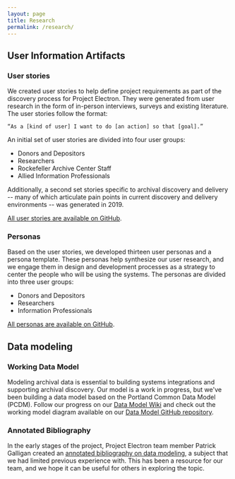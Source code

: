 ```yaml
---
layout: page
title: Research
permalink: /research/
---
```


## User Information Artifacts

### User stories

We created user stories to help define project requirements as part of the discovery process for Project Electron. They were generated from user research in the form of in-person interviews, surveys and existing literature. The user stories follow the format:

`“As a [kind of user] I want to do [an action] so that [goal].”`

An initial set of user stories are divided into four user groups:

  - Donors and Depositors
  - Researchers
  - Rockefeller Archive Center Staff
  - Allied Information Professionals

Additionally, a second set stories specific to archival discovery and delivery -- many of which articulate pain points in current discovery and delivery environments -- was generated in 2019.

[All user stories are available on GitHub](https://github.com/RockefellerArchiveCenter/project_electron/tree/master/user-stories).

### Personas

Based on the user stories, we developed thirteen user personas and a persona template. These personas help synthesize our user research, and we engage them in design and development processes as a strategy to center the people who will be using the systems. The personas are divided into three user groups:

  - Donors and Depositors
  - Researchers
  - Information Professionals

  [All personas are available on GitHub](https://github.com/RockefellerArchiveCenter/personas/tree/master/project-electron-personas).

## Data modeling

### Working Data Model

Modeling archival data is essential to building systems integrations and supporting archival discovery. Our model is a work in progress, but we've been building a data model based on the Portland Common Data Model (PCDM). Follow our progress on our [Data Model Wiki](https://github.com/RockefellerArchiveCenter/rac-data-model/wiki) and check out the working model diagram available on our [Data Model GitHub repository](https://github.com/RockefellerArchiveCenter/rac-data-model).

### Annotated Bibliography
In the early stages of the project, Project Electron team member Patrick Galligan created an [annotated bibliography on data modeling](https://github.com/RockefellerArchiveCenter/rac-data-model/blob/master/data_model_bibliography.md), a subject that we had limited previous experience with. This has been a resource for our team, and we hope it can be useful for others in exploring the topic.
